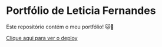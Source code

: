 # Portfólio de Leticia Fernandes

Este repositório contém o meu portfólio! 🐱💝

<a href="https://leticia-fernandes-portfolio.vercel.app/" target="_blank">Clique aqui para ver o deploy</a>

